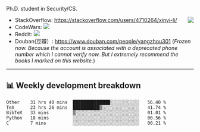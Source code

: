Ph.D. student in Security/CS.

<img align="right" src="https://github-readme-stats.vercel.app/api?username=li-xin-yi&count_private=true&show_icons=true&hide_title=true&theme=tokyonight" />

- StackOverflow: https://stackoverflow.com/users/4710264/xinyi-li/
- CodeWars: [![](https://www.codewars.com/users/xy-li/badges/micro)](https://www.codewars.com/users/xy-li/)
- Reddit: [![](https://img.shields.io/reddit/user-karma/combined/xy-li?style=social)](https://www.reddit.com/user/xy-li/)
- Douban(豆瓣）: https://www.douban.com/people/yangzhou301  (*Frozen now. Because the account is associated with a deprecated phone number which I cannot verify now. But I extremely recommend the books I marked on this website.*)

---

## 📊 Weekly development breakdown

<!--START_SECTION:waka-->
```text
Other    31 hrs 40 mins  ██████████████░░░░░░░░░░░   56.40 % 
TeX      23 hrs 26 mins  ██████████▒░░░░░░░░░░░░░░   41.74 % 
BibTeX   33 mins         ▒░░░░░░░░░░░░░░░░░░░░░░░░   01.01 % 
Python   18 mins         ░░░░░░░░░░░░░░░░░░░░░░░░░   00.56 % 
C        7 mins          ░░░░░░░░░░░░░░░░░░░░░░░░░   00.21 % 
```
<!--END_SECTION:waka-->
